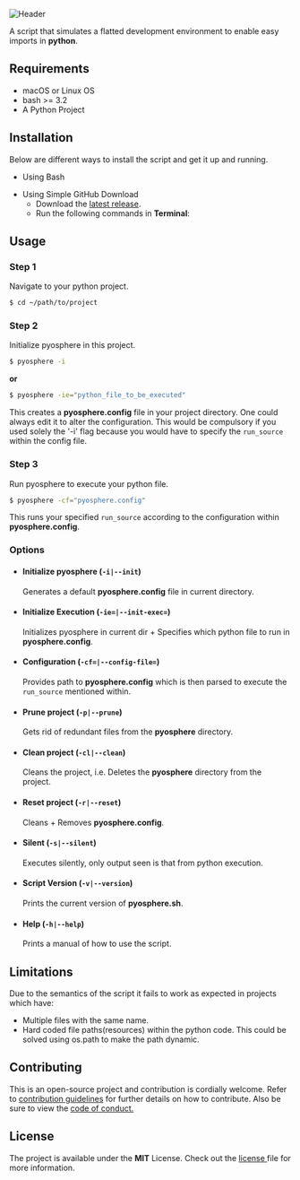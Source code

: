 ![Header](https://raw.githubusercontent.com/vedantpuri/pyosphere/master/resources/header.png)

A script that simulates a flatted development environment to enable easy  imports in **python**.

<!-- Problem -->
<!--
- Running a file from a diff location spoils importing
- Confusing and complicated ways to import files in python (relative imports etc)
-->
<!-- Solution -->
<!--
- Aggregation of hard-links of all py files into one folder
- Simply import 'filename'. No path or relative imports or anything of that sort needed.
-->
## Requirements
- macOS or Linux OS
- bash >= 3.2
- A Python Project

<!--  curl ??  @mayankk2308-->

## Installation
Below are different ways to install the script and get it up and running.
- Using Bash
  <!--  To be filled by @mayankk2308-->
  <!-- This will automatically install the latest version of pyosphere.sh. -->

<!-- - Using HomeBrew -->
- Using Simple GitHub Download
  - Download the [latest release](https://github.com/vedantpuri/pyosphere/releases).
  - Run the following commands in **Terminal**:
  <!-- ```bash
  $ cd ~/Downloads
  $ chmod +x pyosphere.sh
  $ ./pyosphere.sh
  ``` -->

## Usage
### Step 1
Navigate to your python project.
```bash
$ cd ~/path/to/project
```

### Step 2
Initialize pyosphere in this project.
```bash
$ pyosphere -i
```
**or**
```bash
$ pyosphere -ie="python_file_to_be_executed"
```
This creates a **pyosphere.config** file in your project directory. One could always edit it to alter the configuration. This would be compulsory if you used solely the '-i' flag because you would have to specify the `run_source` within the config file.

### Step 3
Run pyosphere to execute your python file.
```bash
$ pyosphere -cf="pyosphere.config"
```
This runs your specified `run_source` according to the configuration within **pyosphere.config**.

### Options
- #### Initialize pyosphere (`-i|--init`)
  Generates a default **pyosphere.config** file in current directory.
- #### Initialize Execution (`-ie=|--init-exec=`)
  Initializes pyosphere in current dir + Specifies which python file to run in **pyosphere.config**.
- #### Configuration (`-cf=|--config-file=`)
  Provides path to **pyosphere.config** which is then parsed to execute the `run_source` mentioned within.
- #### Prune project (`-p|--prune`)
  Gets rid of redundant files from the **pyosphere** directory.
- #### Clean project (`-cl|--clean`)
  Cleans the project, i.e. Deletes the **pyosphere** directory from the project.
- #### Reset project (`-r|--reset`)
  Cleans + Removes **pyosphere.config**.
- #### Silent (`-s|--silent`)
  Executes silently, only output seen is that from python execution.
- #### Script Version (`-v|--version`)
  Prints the current version of **pyosphere.sh**.
- #### Help (`-h|--help`)
  Prints a manual of how to use the script.

## Limitations
Due to the semantics of the script it fails to work as expected in projects which have:
- Multiple files with the same name.
- Hard coded file paths(resources) within the python code. This could be solved using  os.path to make the path dynamic.

## Contributing
This is an open-source project and contribution is cordially welcome. Refer to [contribution guidelines](https://github.com/vedantpuri/pyosphere/blob/master/.github/CONTRIBUTING.md) for further details on how to contribute. Also be sure to view the [code of conduct.](https://github.com/vedantpuri/pyosphere/blob/master/CODE_OF_CONDUCT.md)

<!-- ## Disclaimer -->
<!-- Short and well worded statement that ensures that script not liable for any issues caused -->

## License
 The project is available under the **MIT** License. Check out the [license ](https://github.com/vedantpuri/pyosphere/blob/master/LICENSE.md) file for more information.
